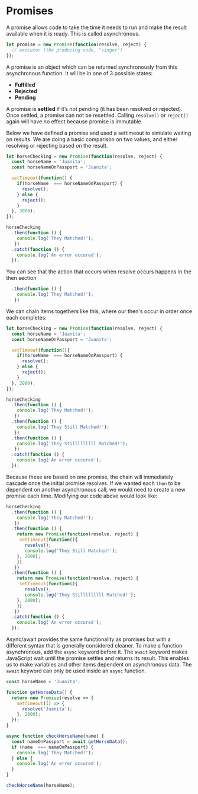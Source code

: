 # Promises

A promise allows code to take the time it needs to run and make the result available when it is ready. This is called asynchronous.

```javascript
let promise = new Promise(function(resolve, reject) {
  // executor (the producing code, "singer")
});
```

A promise is an object which can be returned synchronously from this asynchronous function. It will be in one of 3 possible states:

* **Fulfilled**
* **Rejected**
* **Pending**

A promise is **settled** if it’s not pending \(it has been resolved or rejected\). Once settled, a promise can not be resettled. Calling `resolve()` or `reject()` again will have no effect because promise is immutable.

Below we have defined a promise and used a settimeout to simulate waiting on results. We are doing a basic comparison on two values, and either resolving or rejecting based on the result.

```javascript
let horseChecking = new Promise(function(resolve, reject) {
  const horseName = 'Juanita';
  const horseNameOnPassport = 'Juanita';

  setTimeout(function() { 
    if(horseName  === horseNameOnPassport) {
      resolve();
    } else {
      reject();
    }
  }, 3000);
});

horseChecking
  .then(function () { 
    console.log('They Matched!');
   })
  .catch(function () {
    console.log('An error occured');
  });
```

You can see that the action that occurs when resolve occurs happens in the then section

```javascript
  .then(function () { 
    console.log('They Matched!');
   })
```

We can chain items togethers like this, where our then's occur in order once each completes:

```javascript
let horseChecking = new Promise(function(resolve, reject) {
  const horseName = 'Juanita';
  const horseNameOnPassport = 'Juanita';

  setTimeout(function(){ 
    if(horseName  === horseNameOnPassport) {
      resolve();
    } else {
      reject();
    }
  }, 2000);
});

horseChecking
  .then(function () { 
    console.log('They Matched!');
   })
  .then(function () { 
    console.log('They Still Matched!');
   })
  .then(function () { 
    console.log('They Stilllllllll Matched!');
   })
  .catch(function () {
    console.log('An error occured');
  });
```
Because these are based on one promise, the chain will immediately cascade once the initial promise resolves. If we wanted each `then` to be dependent on another asynchronous call, we would need to create a new promise each time. Modifying our code above would look like:

```javascript
horseChecking
  .then(function () { 
    console.log('They Matched!');
   })
  .then(function () { 
    return new Promise(function(resolve, reject) {
     setTimeout(function(){ 
       resolve();
       console.log('They Still Matched!');
    }, 2000);
    })
   })
  .then(function () { 
    return new Promise(function(resolve, reject) {
     setTimeout(function(){ 
       resolve();
       console.log('They Stilllllllll Matched!');
    }, 2000);
    })
   })
  .catch(function () {
    console.log('An error occured');
  });
```

Async/await provides the same functionality as promises but with a different syntax that is generally considered cleaner. To make a function asynchronous, add the `async` keyword before it. The `await` keyword makes JavaScript wait until the promise settles and returns its result. This enables us to make variables and other items dependent on asynchronous data. The `await` keyword can only be used inside an `async` function.

```javascript
const horseName = 'Juanita';

function getHorseData() {
  return new Promise(resolve => {
    setTimeout(() => {
      resolve('Juanita');
    }, 2000);
  });
}

async function checkHorseName(name) {
  const nameOnPassport = await getHorseData();
  if (name  === nameOnPassport) {
    console.log('They Matched!');
  } else {
    console.log('An error occured');
  }
}

checkHorseName(horseName);
```
